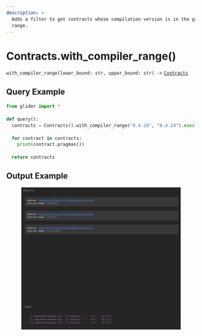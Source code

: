 ```yaml
---
description: >-
  Adds a filter to get contracts whose compilation version is in the given
  range.
---
```


# Contracts.with\_compiler\_range()

`with_compiler_range(lower_bound: str, upper_bound: str) ->` [`Contracts`](./)

## Query Example

```python
from glider import *

def query():
  contracts = Contracts().with_compiler_range("0.4.20", "0.4.24").exec(3)

  for contract in contracts:
    print(contract.pragmas())

  return contracts
```

## Output Example

<figure><img src="../../.gitbook/assets/image (1) (1) (1) (1) (1) (1) (1) (1) (1) (1) (1) (1).png" alt=""><figcaption></figcaption></figure>
